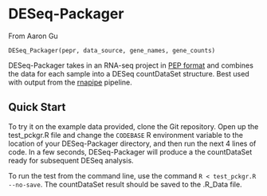 # DESeq-Packager
From Aaron Gu

`DESeq_Packager(pepr, data_source, gene_names, gene_counts)`

DESeq-Packager takes in an RNA-seq project in [PEP format](https://pepkit.github.io/docs/pepr/) and combines the data for each sample into a DESeq countDataSet structure. Best used with output from the [rnapipe](https://github.com/databio/rnapipe) pipeline.

## Quick Start

To try it on the example data provided, clone the Git repository. Open up the test_pckgr.R file and change the `CODEBASE` R environment variable to the location of your DESeq-Packager directory, and then run the next 4 lines of code. In a few seconds, DESeq-Packager will produce a the countDataSet ready for subsequent DESeq analysis.

To run the test from the command line, use the command `R < test_pckgr.R --no-save`. The countDataSet result should be saved to the .R_Data file.
